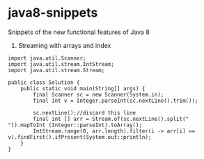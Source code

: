 # java8-snippets
Snippets of the new functional features of Java 8

1. Streaming with arrays and index

```
import java.util.Scanner;
import java.util.stream.IntStream;
import java.util.stream.Stream;

public class Solution {
    public static void main(String[] args) {
        final Scanner sc = new Scanner(System.in);
        final int v = Integer.parseInt(sc.nextLine().trim());
    
        sc.nextLine();//discard this line
        final int [] arr = Stream.of(sc.nextLine().split(" ")).mapToInt (Integer::parseInt).toArray();
        IntStream.range(0, arr.length).filter(i -> arr[i] == v).findFirst().ifPresent(System.out::println);
    }
}
```
